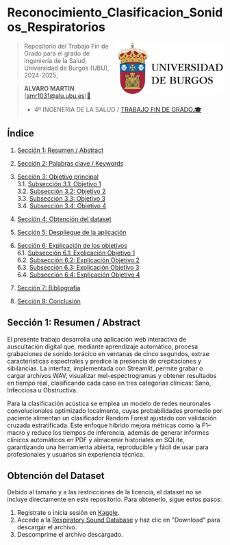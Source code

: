 # Reconocimiento_Clasificacion_Sonidos_Respiratorios
<img src='INPUT/IMAGENES/escudoUBU.jpeg' align="right" height="120" />

> Repositorio del Trabajo Fin de Grado para el grado de Ingeniería de la Salud, Universidad de Burgos (UBU), 2024-2025;

> **ALVARO MARTIN** ([amr1031\@alu.ubu.es](mailto:amr1031@alu.ubu.es))[📩](https://emojipedia.org/shortcodes)
> - 4º INGENERIA DE LA SALUD / [TRABAJO FIN DE GRADO.](https://ubuvirtual.ubu.es/course/view.php?id=15233)[🎓](https://emojipedia.org/shortcodes) 




## Índice

1.  [Sección 1: Resumen / Abstract](#sección-1-resumen--abstract)  
2.  [Sección 2: Palabras clave / Keywords](#sección-2-palabras-clave--keywords)  
3.  [Sección 3: Objetivo principal](#sección-3-objetivo-principal)  
    3.1. [Subsección 3.1: Objetivo 1](#subsección-31-objetivo-1)  
    3.2. [Subsección 3.2: Objetivo 2](#subsección-32-objetivo-2)  
    3.3. [Subsección 3.3: Objetivo 3](#subsección-33-objetivo-3)  
    3.4. [Subsección 3.4: Objetivo 4](#subsección-34-objetivo-4)  

4.  [Sección 4: Obtención del dataset](#sección-4-obtención-del-dataset)  
5.  [Sección 5: Despliegue de la aplicación](#sección-5-despliegue-de-la-aplicación)  
6.  [Sección 6: Explicación de los objetivos](#sección-6-explicación-de-los-objetivos)  
    6.1. [Subsección 6.1: Explicación Objetivo 1](#subsección-61-explicación-objetivo-1)  
    6.2. [Subsección 6.2: Explicación Objetivo 2](#subsección-62-explicación-objetivo-2)  
    6.3. [Subsección 6.3: Explicación Objetivo 3](#subsección-63-explicación-objetivo-3)  
    6.4. [Subsección 6.4: Explicación Objetivo 4](#subsección-64-explicación-objetivo-4)  

7.  [Sección 7: Bibliografía](#sección-7-bibliografía)  
8.  [Sección 8: Conclusión](#sección-8-conclusión)  

## Sección 1: Resumen / Abstract

El presente trabajo desarrolla una aplicación web interactiva de auscultación digital que, mediante aprendizaje automático, procesa grabaciones de sonido torácico en ventanas de cinco segundos, extrae características espectrales y predice la presencia de crepitaciones y sibilancias. La interfaz, implementada con Streamlit, permite grabar o cargar archivos WAV, visualizar mel-espectrogramas y obtener resultados en tiempo real, clasificando cada caso en tres categorías clínicas: Sano, Infecciosa u Obstructiva.

Para la clasificación acústica se emplea un modelo de redes neuronales convolucionales optimizado localmente, cuyas probabilidades promedio por paciente alimentan un clasificador Random Forest ajustado con validación cruzada estratificada. Este enfoque híbrido mejora métricas como la F1–macro y reduce los tiempos de inferencia, además de generar informes clínicos automáticos en PDF y almacenar historiales en SQLite, garantizando una herramienta abierta, reproducible y fácil de usar para profesionales y usuarios sin experiencia técnica.  



## Obtención del Dataset

Debido al tamaño y a las restricciones de la licencia, el dataset no se incluye directamente en este repositorio. Para obtenerlo, sigue estos pasos:

1. Regístrate o inicia sesión en [Kaggle](https://www.kaggle.com).
2. Accede a la [Respiratory Sound Database](https://www.kaggle.com/datasets/vbookshelf/respiratory-sound-database) y haz clic en "Download" para descargar el archivo.
3. Descomprime el archivo descargado.


